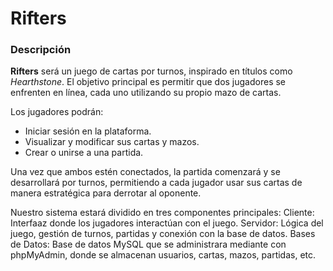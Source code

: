 # Rifters

### Descripción

**Rifters** será un juego de cartas por turnos, inspirado en títulos como *Hearthstone*. El objetivo principal es permitir que dos jugadores se enfrenten en línea, cada uno utilizando su propio mazo de cartas.

Los jugadores podrán:
- Iniciar sesión en la plataforma.
- Visualizar y modificar sus cartas y mazos.
- Crear o unirse a una partida.

Una vez que ambos estén conectados, la partida comenzará y se desarrollará por turnos, permitiendo a cada jugador usar sus cartas de manera estratégica para derrotar al oponente.

Nuestro sistema estará dividido en tres componentes principales:
Cliente: Interfaaz donde los jugadores interactúan con el juego.
Servidor: Lógica del juego, gestión de turnos, partidas y conexión con la base de datos.
Bases de Datos: Base de datos MySQL que se administrara mediante con phpMyAdmin, donde se almacenan usuarios, cartas, mazos, partidas, etc.
